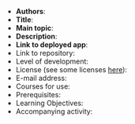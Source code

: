 - **Authors**:
- **Title**:
- **Main topic**:
- **Description**: 
- **Link to deployed app**:
- Link to repository:
- Level of development: 
- License (see some licenses [here](https://creativecommons.org/about/cclicenses/)): 
- E-mail address:
- Courses for use:
- Prerequisites:
- Learning Objectives: 
- Accompanying activity:
